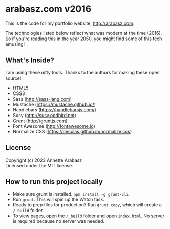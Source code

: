 # arabasz.com v2016

This is the code for my portfolio website, http://arabasz.com. 

The technologies listed below reflect what was modern at the time (2016). So if you're reading this in the year 2050, you might find some of this tech amusing!

## What's Inside?
I am using these nifty tools. Thanks to the authors for making these open source!
* HTML5
* CSS3
* Sass (http://sass-lang.com)
* Mustache (https://mustache.github.io/)
* Handlebars (https://handlebarsjs.com/)
* Susy (http://susy.oddbird.net)
* Grunt (http://gruntjs.com)
* Font Awesome (http://fontawesome.io)
* Normalize CSS (https://necolas.github.io/normalize.css)

## License
Copyright (c) 2023 Annette Arabasz  
Licensed under the MIT license.

## How to run this project locally
* Make sure grunt is installed. `npm install -g grunt-cli`
* Run `grunt`. This will spin up the Watch task.
* Ready to prep files for production? Run `grunt copy`, which will create a `/_build` folder.
* To view pages, open the `/_build` folder and open `index.html`. No server is required because no server was needed. 

